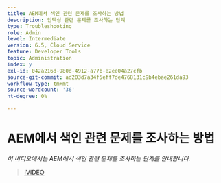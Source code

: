 ```yaml
---
title: AEM에서 색인 관련 문제를 조사하는 방법
description: 인덱싱 관련 문제를 조사하는 단계
type: Troubleshooting
role: Admin
level: Intermediate
version: 6.5, Cloud Service
feature: Developer Tools
topic: Administration
index: y
exl-id: 042a216d-980d-4912-a77b-e2ee04a27cfb
source-git-commit: ad203d7a34f5eff7de4768131c9b4ebae261da93
workflow-type: tm+mt
source-wordcount: '36'
ht-degree: 0%

---
```


# AEM에서 색인 관련 문제를 조사하는 방법

*이 비디오에서는 AEM에서 색인 관련 문제를 조사하는 단계를 안내합니다.*

>[!VIDEO](https://video.tv.adobe.com/v/335465?quality=9&learn=on)
